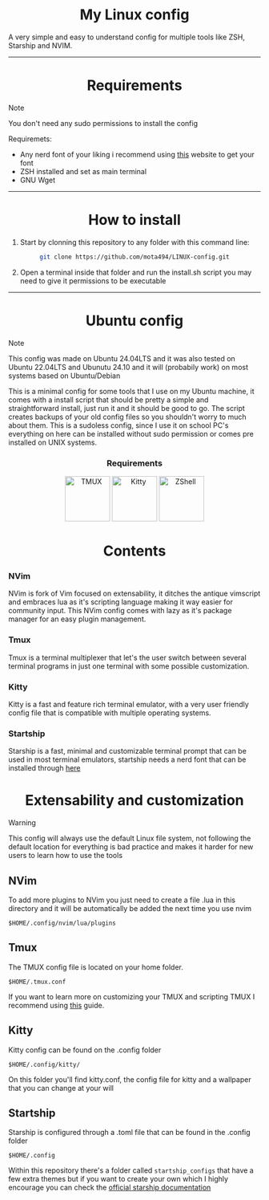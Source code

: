 <div align="center">

# My Linux config

</div>

A very simple and easy to understand config for multiple tools like ZSH, Starship and NVIM.

<div align="center">

---

# Requirements

</div>

> [!Note]
> You don't need any sudo permissions to install the config

Requiremets:
- Any nerd font of your liking i recommend using [this](https://www.nerdfonts.com/) website to get your font
- ZSH installed and set as main terminal
- GNU Wget

---

<div align="center">

# How to install

</div>

1. Start by clonning this repository to any folder with this command line:

<div align="center">
  
```bash
git clone https://github.com/mota494/LINUX-config.git
```

</div>

2. Open a terminal inside that folder and run the install.sh script you may need to give it permissions to be executable

---

<div align="center">

# Ubuntu config

</div>

> [!NOTE]
> This config was made on Ubuntu 24.04LTS and it was also tested on Ubuntu 22.04LTS and Ubunutu 24.10 and it will (probabily work) on most systems based on Ubuntu/Debian

This is a minimal config for some tools that I use on my Ubuntu machine, it comes with a install script that should be pretty a simple and straightforward install, just run it and it should be good to go. The script creates backups of your old config files so you shouldn't worry to much about them. This is a sudoless config, since I use it on school PC's everything on here can be installed without sudo permission or comes pre installed on UNIX systems.

<div align="center">

### Requirements

<img width="90px" src="https://i.imgur.com/VevwB6u.png" alt="TMUX">
<img width="90px" src="https://i.imgur.com/ijZMsgt.png" alt="Kitty">
<img width="90px" src="https://i.imgur.com/uXgouDA.png" alt="ZShell">

</div>

<div align="center">

# Contents

</div>

### NVim

NVim is fork of Vim focused on extensability, it ditches the antique vimscript and embraces lua as it's scripting language making it way easier for community input. This NVim config comes with lazy as it's package manager for an easy plugin management.

### Tmux

Tmux is a terminal multiplexer that let's the user switch between several terminal programs in just one terminal with some possible customization.

### Kitty

Kitty is a fast and feature rich terminal emulator, with a very user friendly config file that is compatible with multiple operating systems.

### Startship

Starship is a fast, minimal and customizable terminal prompt that can be used in most terminal emulators, startship needs a nerd font that can be installed through [here](https://www.nerdfonts.com/) 

<div align="center">

# Extensability and customization

</div>

> [!WARNING]
> This config will always use the default Linux file system, not following the default location for everything is bad practice and makes it harder for new users to learn how to use the tools 

## NVim

To add more plugins to NVim you just need to create a file .lua in this directory and it will be automatically be added the next time you use nvim
```
$HOME/.config/nvim/lua/plugins 
```

## Tmux

The TMUX config file is located on your home folder.
```
$HOME/.tmux.conf
```
If you want to learn more on customizing your TMUX and scripting TMUX I recommend using [this](https://wiki.archlinux.org/title/Tmux) guide.


## Kitty

Kitty config can be found on the .config folder
```
$HOME/.config/kitty/
```
On this folder you'll find kitty.conf, the config file for kitty and a wallpaper that you can change at your will

## Startship

Starship is configured through a .toml file that can be found in the .config folder
```
$HOME/.config
```
Within this repository there's a folder called `startship_configs` that have a few extra themes but if you want to create your own which I highly encourage you can check the [official starship documentation](https://starship.rs/config/)
